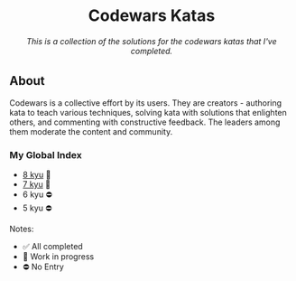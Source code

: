 <h1 align="center">Codewars Katas</h1>

<h6 align="center">
  This is a collection of the solutions for the codewars katas that I've completed.
</h6>

## About 
Codewars is a collective effort by its users. They are creators - authoring kata to teach various techniques, solving kata with solutions that enlighten others, and commenting with constructive feedback. The leaders among them moderate the content and community.

### My Global Index
- [8 kyu](https://github.com/dyarawilliams/codewars-katas/tree/main/8-kyu) 🚧
- [7 kyu](https://github.com/dyarawilliams/codewars-katas/tree/main/7-kyu) 🚧
- 6 kyu ⛔
- 5 kyu ⛔

Notes:

- ✅ All completed
- 🚧 Work in progress
- ⛔ No Entry
